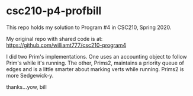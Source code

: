 # csc210-p4-profbill

This repo holds my solution to Program #4 in CSC210, Spring 2020.

My original repo with shared code is at: https://github.com/williamt777/csc210-program4

I did two Prim's implementations. One uses an accounting object to follow Prim's while it's running. The other, Prims2, maintains a priority queue of edges and is a little smarter about marking verts while running. Prims2 is more Sedgewick-y.

thanks...yow, bill
